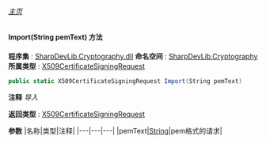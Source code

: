 ###### [主页](./Index.md "主页")
#### Import(String pemText) 方法
**程序集** : [SharpDevLib.Cryptography.dll](./SharpDevLib.Cryptography.assembly.md "SharpDevLib.Cryptography.dll")
**命名空间** : [SharpDevLib.Cryptography](./SharpDevLib.Cryptography.namespace.md "SharpDevLib.Cryptography")
**所属类型** : [X509CertificateSigningRequest](./SharpDevLib.Cryptography.X509CertificateSigningRequest.md "X509CertificateSigningRequest")
``` csharp
public static X509CertificateSigningRequest Import(String pemText)
```
**注释**
*导入*

**返回类型** : [X509CertificateSigningRequest](./SharpDevLib.Cryptography.X509CertificateSigningRequest.md "X509CertificateSigningRequest")

**参数**
|名称|类型|注释|
|---|---|---|
|pemText|[String](https://learn.microsoft.com/en-us/dotnet/api/system.string "String")|pem格式的请求|

